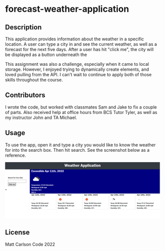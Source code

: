 # forecast-weather-application

## Description
This application provides information about the weather in a specific location.  A user can type a city in and see the current weather, as well as a forecast for the next five days.  After a user has hit "click me", the city will be displayed as a button underneath the 

This assignment was also a challenge, especially when it came to local storage.  However, I enjoyed trying to dynamically create elements, and loved pulling from the API.  I can't wait to continue to apply both of those skills throughout the course.  

## Contributors
I wrote the code, but worked with classmates Sam and Jake to fix a couple of parts.  Also received help at office hours from BCS Tutor Tyler, as well as my instructor John and TA Michael.

## Usage
To use the app, open it and type a city you would like to know the weather for into the search box.  Then hit search.  See the screenshot below as a reference.

![Weather](appweatherscreenshot.png)
## License
Matt Carlson Code 2022
